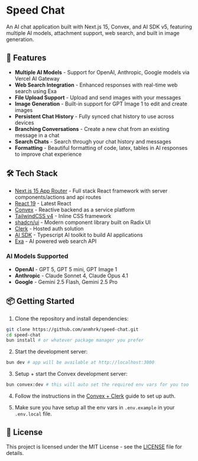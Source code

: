 # Speed Chat

An AI chat application built with Next.js 15, Convex, and AI SDK v5, featuring multiple AI models, attachment support, web search, and built in image generation.

## 🚀 Features

- **Multiple AI Models** - Support for OpenAI, Anthropic, Google models via Vercel AI Gateway
- **Web Search Integration** - Enhanced responses with real-time web search using Exa
- **File Upload Support** - Upload and send images with your messages
- **Image Generation** - Built-in support for GPT Image 1 to edit and create images
- **Persistent Chat History** - Fully synced chat history to use across devices
- **Branching Conversations** - Create a new chat from an existing message in a chat
- **Search Chats** - Search through your chat history and messages
- **Formatting** - Beautiful formatting of code, latex, tables in AI responses to improve chat experience

## 🛠 Tech Stack

- [Next.js 15 App Router](https://nextjs.org) - Full stack React framework with server components/actions and api routes
- [React 19](https://react.dev) - Latest React
- [Convex](https://www.convex.dev) - Reactive backend as a service platform
- [TailwindCSS v4](https://tailwindcss.com) - Inline CSS framework
- [shadcn/ui](https://ui.shadcn.com) - Modern component library built on Radix UI
- [Clerk](https://clerk.dev) - Hosted auth solution
- [AI SDK](https://ai-sdk.dev) - Typescript AI toolkit to build AI applications
- [Exa](https://exa.ai) - AI powered web search API

### AI Models Supported

- **OpenAI** - GPT 5, GPT 5 mini, GPT Image 1
- **Anthropic** - Claude Sonnet 4, Claude Opus 4.1
- **Google** - Gemini 2.5 Flash, Gemini 2.5 Pro

## 📦 Getting Started

1. Clone the repository and install dependencies:

```bash
git clone https://github.com/anmhrk/speed-chat.git
cd speed-chat
bun install # or whatever package manager you prefer
```

2. Start the development server:

```bash
bun dev # app will be available at http://localhost:3000
```

3. Setup + start the Convex development server:

```bash
bun convex:dev # this will auto set the required env vars for you too
```

4. Follow the instructions in the [Convex + Clerk](https://docs.convex.dev/auth/clerk) guide to set up auth.

5. Make sure you have setup all the env vars in `.env.example` in your `.env.local` file.

## 📄 License

This project is licensed under the MIT License - see the [LICENSE](LICENSE) file for details.
